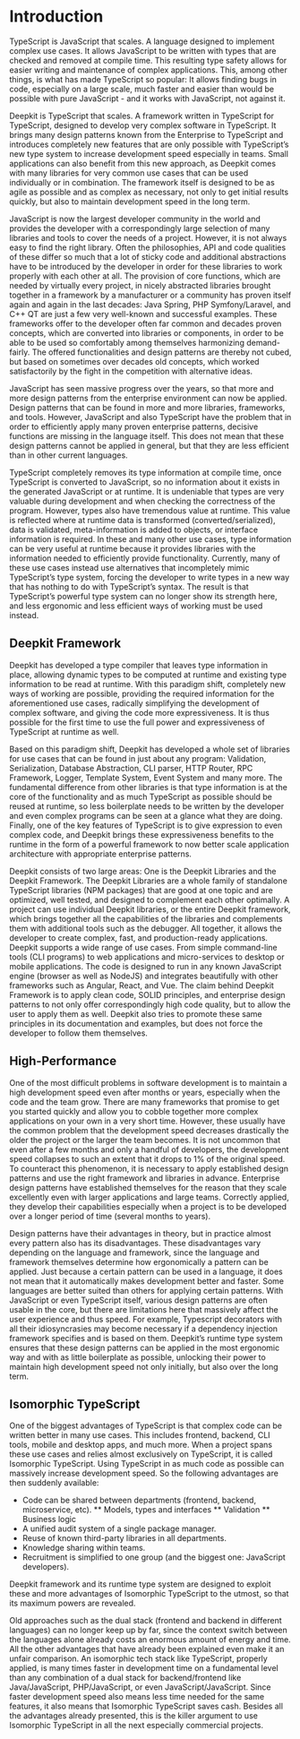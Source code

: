 # Introduction

TypeScript is JavaScript that scales. A language designed to implement complex use cases. It allows JavaScript to be written with types that are checked and removed at compile time. This resulting type safety allows for easier writing and maintenance of complex applications. This, among other things, is what has made TypeScript so popular: It allows finding bugs in code, especially on a large scale, much faster and easier than would be possible with pure JavaScript - and it works with JavaScript, not against it.

Deepkit is TypeScript that scales. A framework written in TypeScript for TypeScript, designed to develop very complex software in TypeScript. It brings many design patterns known from the Enterprise to TypeScript and introduces completely new features that are only possible with TypeScript’s new type system to increase development speed especially in teams. Small applications can also benefit from this new approach, as Deepkit comes with many libraries for very common use cases that can be used individually or in combination. The framework itself is designed to be as agile as possible and as complex as necessary, not only to get initial results quickly, but also to maintain development speed in the long term.

JavaScript is now the largest developer community in the world and provides the developer with a correspondingly large selection of many libraries and tools to cover the needs of a project. However, it is not always easy to find the right library. Often the philosophies, API and code qualities of these differ so much that a lot of sticky code and additional abstractions have to be introduced by the developer in order for these libraries to work properly with each other at all. The provision of core functions, which are needed by virtually every project, in nicely abstracted libraries brought together in a framework by a manufacturer or a community has proven itself again and again in the last decades: Java Spring, PHP Symfony/Laravel, and C++ QT are just a few very well-known and successful examples. These frameworks offer to the developer often far common and decades proven concepts, which are converted into libraries or components, in order to be able to be used so comfortably among themselves harmonizing demand-fairly. The offered functionalities and design patterns are thereby not cubed, but based on sometimes over decades old concepts, which worked satisfactorily by the fight in the competition with alternative ideas.

JavaScript has seen massive progress over the years, so that more and more design patterns from the enterprise environment can now be applied. Design patterns that can be found in more and more libraries, frameworks, and tools. However, JavaScript and also TypeScript have the problem that in order to efficiently apply many proven enterprise patterns, decisive functions are missing in the language itself. This does not mean that these design patterns cannot be applied in general, but that they are less efficient than in other current languages.

TypeScript completely removes its type information at compile time, once TypeScript is converted to JavaScript, so no information about it exists in the generated JavaScript or at runtime. It is undeniable that types are very valuable during development and when checking the correctness of the program. However, types also have tremendous value at runtime. This value is reflected where at runtime data is transformed (converted/serialized), data is validated, meta-information is added to objects, or interface information is required. In these and many other use cases, type information can be very useful at runtime because it provides libraries with the information needed to efficiently provide functionality. Currently, many of these use cases instead use alternatives that incompletely mimic TypeScript’s type system, forcing the developer to write types in a new way that has nothing to do with TypeScript’s syntax. The result is that TypeScript’s powerful type system can no longer show its strength here, and less ergonomic and less efficient ways of working must be used instead.

## Deepkit Framework

Deepkit has developed a type compiler that leaves type information in place, allowing dynamic types to be computed at runtime and existing type information to be read at runtime. With this paradigm shift, completely new ways of working are possible, providing the required information for the aforementioned use cases, radically simplifying the development of complex software, and giving the code more expressiveness. It is thus possible for the first time to use the full power and expressiveness of TypeScript at runtime as well.

Based on this paradigm shift, Deepkit has developed a whole set of libraries for use cases that can be found in just about any program: Validation, Serialization, Database Abstraction, CLI parser, HTTP Router, RPC Framework, Logger, Template System, Event System and many more. The fundamental difference from other libraries is that type information is at the core of the functionality and as much TypeScript as possible should be reused at runtime, so less boilerplate needs to be written by the developer and even complex programs can be seen at a glance what they are doing. Finally, one of the key features of TypeScript is to give expression to even complex code, and Deepkit brings these expressiveness benefits to the runtime in the form of a powerful framework to now better scale application architecture with appropriate enterprise patterns.

Deepkit consists of two large areas: One is the Deepkit Libraries and the Deepkit Framework. The Deepkit Libraries are a whole family of standalone TypeScript libraries (NPM packages) that are good at one topic and are optimized, well tested, and designed to complement each other optimally. A project can use individual Deepkit libraries, or the entire Deepkit framework, which brings together all the capabilities of the libraries and complements them with additional tools such as the debugger. All together, it allows the developer to create complex, fast, and production-ready applications. Deepkit supports a wide range of use cases. From simple command-line tools (CLI programs) to web applications and micro-services to desktop or mobile applications. The code is designed to run in any known JavaScript engine (browser as well as NodeJS) and integrates beautifully with other frameworks such as Angular, React, and Vue. The claim behind Deepkit Framework is to apply clean code, SOLID principles, and enterprise design patterns to not only offer correspondingly high code quality, but to allow the user to apply them as well. Deepkit also tries to promote these same principles in its documentation and examples, but does not force the developer to follow them themselves.

## High-Performance

One of the most difficult problems in software development is to maintain a high development speed even after months or years, especially when the code and the team grow. There are many frameworks that promise to get you started quickly and allow you to cobble together more complex applications on your own in a very short time. However, these usually have the common problem that the development speed decreases drastically the older the project or the larger the team becomes. It is not uncommon that even after a few months and only a handful of developers, the development speed collapses to such an extent that it drops to 1% of the original speed. To counteract this phenomenon, it is necessary to apply established design patterns and use the right framework and libraries in advance. Enterprise design patterns have established themselves for the reason that they scale excellently even with larger applications and large teams. Correctly applied, they develop their capabilities especially when a project is to be developed over a longer period of time (several months to years).

Design patterns have their advantages in theory, but in practice almost every pattern also has its disadvantages. These disadvantages vary depending on the language and framework, since the language and framework themselves determine how ergonomically a pattern can be applied. Just because a certain pattern can be used in a language, it does not mean that it automatically makes development better and faster. Some languages are better suited than others for applying certain patterns. With JavaScript or even TypeScript itself, various design patterns are often usable in the core, but there are limitations here that massively affect the user experience and thus speed. For example, Typescript decorators with all their idiosyncrasies may become necessary if a dependency injection framework specifies and is based on them. Deepkit’s runtime type system ensures that these design patterns can be applied in the most ergonomic way and with as little boilerplate as possible, unlocking their power to maintain high development speed not only initially, but also over the long term.

## Isomorphic TypeScript

One of the biggest advantages of TypeScript is that complex code can be written better in many use cases. This includes frontend, backend, CLI tools, mobile and desktop apps, and much more. When a project spans these use cases and relies almost exclusively on TypeScript, it is called Isomorphic TypeScript. Using TypeScript in as much code as possible can massively increase development speed. So the following advantages are then suddenly available:

* Code can be shared between departments (frontend, backend, microservice, etc).
  ** Models, types and interfaces
  ** Validation
  ** Business logic
* A unified audit system of a single package manager.
* Reuse of known third-party libraries in all departments.
* Knowledge sharing within teams.
* Recruitment is simplified to one group (and the biggest one: JavaScript developers).

Deepkit framework and its runtime type system are designed to exploit these and more advantages of Isomorphic TypeScript to the utmost, so that its maximum powers are revealed.

Old approaches such as the dual stack (frontend and backend in different languages) can no longer keep up by far, since the context switch between the languages alone already costs an enormous amount of energy and time. All the other advantages that have already been explained even make it an unfair comparison. An isomorphic tech stack like TypeScript, properly applied, is many times faster in development time on a fundamental level than any combination of a dual stack for backend/frontend like Java/JavaScript, PHP/JavaScript, or even JavaScript/JavaScript. Since faster development speed also means less time needed for the same features, it also means that Isomorphic TypeScript saves cash. Besides all the advantages already presented, this is the killer argument to use Isomorphic TypeScript in all the next especially commercial projects.
